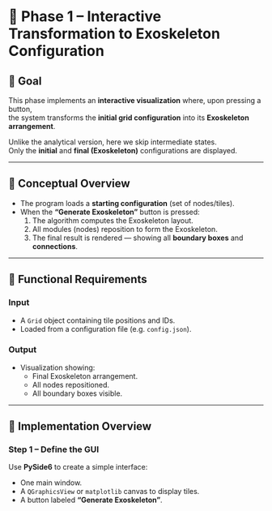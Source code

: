 # 🧩 Phase 1 – Interactive Transformation to Exoskeleton Configuration

## 🎯 Goal

This phase implements an **interactive visualization** where, upon pressing a button,  
the system transforms the **initial grid configuration** into its **Exoskeleton arrangement**.

Unlike the analytical version, here we skip intermediate states.  
Only the **initial** and **final (Exoskeleton)** configurations are displayed.

---

## 🧠 Conceptual Overview

- The program loads a **starting configuration** (set of nodes/tiles).
- When the **“Generate Exoskeleton”** button is pressed:
  1. The algorithm computes the Exoskeleton layout.
  2. All modules (nodes) reposition to form the Exoskeleton.
  3. The final result is rendered — showing all **boundary boxes** and **connections**.

---

## 🔹 Functional Requirements

### Input

- A `Grid` object containing tile positions and IDs.
- Loaded from a configuration file (e.g. `config.json`).

### Output

- Visualization showing:
  - Final Exoskeleton arrangement.
  - All nodes repositioned.
  - All boundary boxes visible.

---

## 🔹 Implementation Overview

### Step 1 – Define the GUI

Use **PySide6** to create a simple interface:

- One main window.
- A `QGraphicsView` or `matplotlib` canvas to display tiles.
- A button labeled **“Generate Exoskeleton”**.
